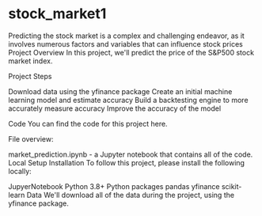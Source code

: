 # stock_market1
Predicting the stock market is a complex and challenging endeavor, as it involves numerous factors and variables that can influence stock prices
Project Overview
In this project, we'll predict the price of the S&P500 stock market index.

Project Steps

Download data using the yfinance package
Create an initial machine learning model and estimate accuracy
Build a backtesting engine to more accurately measure accuracy
Improve the accuracy of the model

Code
You can find the code for this project here.

File overview:

market_prediction.ipynb - a Jupyter notebook that contains all of the code.
Local Setup
Installation
To follow this project, please install the following locally:

JupyerNotebook
Python 3.8+
Python packages
pandas
yfinance
scikit-learn
Data
We'll download all of the data during the project, using the yfinance package.